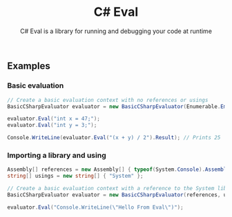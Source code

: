<h1 align="center">
C# Eval
</h1>
<p align="center">
C# Eval is a library for running and debugging your code at runtime
</p>
<br>

<h2>
Examples
</h2>

<h3>
Basic evaluation
</h3>

```cs
// Create a basic evaluation context with no references or usings
BasicCSharpEvaluator evaluator = new BasicCSharpEvaluator(Enumerable.Empty<Assembly>(), Enumerable.Empty<string>());

evaluator.Eval("int x = 47;");
evaluator.Eval("int y = 3;");

Console.WriteLine(evaluator.Eval("(x + y) / 2").Result); // Prints 25
```

<h3>
Importing a library and using
</h3>

```cs
Assembly[] references = new Assembly[] { typeof(System.Console).Assembly };
string[] usings = new string[] { "System" };

// Create a basic evaluation context with a reference to the System library and a using System
BasicCSharpEvaluator evaluator = new BasicCSharpEvaluator(references, usings);

evaluator.Eval("Console.WriteLine(\"Hello From Eval\")");
```
